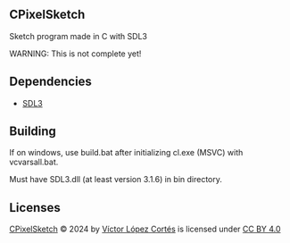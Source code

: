 ## CPixelSketch

Sketch program made in C with SDL3

WARNING: This is not complete yet!

## Dependencies

- [SDL3](https://github.com/libsdl-org/SDL/releases/tag/preview-3.1.6)

## Building

If on windows, use build.bat after initializing cl.exe (MSVC) with vcvarsall.bat.

Must have SDL3.dll (at least version 3.1.6) in bin directory.

## Licenses

[CPixelSketch]() © 2024 by [Víctor López Cortés](https://github.com/victor-Lopez25) is licensed under [CC BY 4.0](https://creativecommons.org/licenses/by/4.0/)
